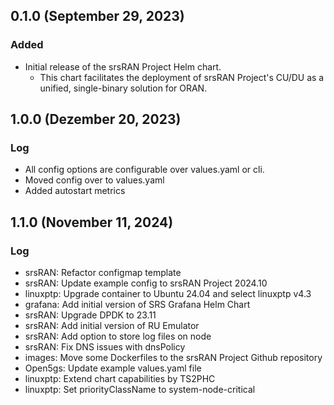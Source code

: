 ## 0.1.0 (September 29, 2023)
### Added
- Initial release of the srsRAN Project Helm chart.
  - This chart facilitates the deployment of srsRAN Project's CU/DU as a unified, single-binary solution for ORAN.

## 1.0.0 (Dezember 20, 2023)
### Log
- All config options are configurable over values.yaml or cli.
- Moved config over to values.yaml
- Added autostart metrics

## 1.1.0 (November 11, 2024)
### Log
- srsRAN: Refactor configmap template
- srsRAN: Update example config to srsRAN Project 2024.10
- linuxptp: Upgrade container to Ubuntu 24.04 and select linuxptp v4.3
- grafana: Add initial version of SRS Grafana Helm Chart
- srsRAN: Upgrade DPDK to 23.11
- srsRAN: Add initial version of RU Emulator
- srsRAN: Add option to store log files on node
- srsRAN: Fix DNS issues with dnsPolicy
- images: Move some Dockerfiles to the srsRAN Project Github repository
- Open5gs: Update example values.yaml file
- linuxptp: Extend chart capabilities by TS2PHC
- linuxptp: Set priorityClassName to system-node-critical
